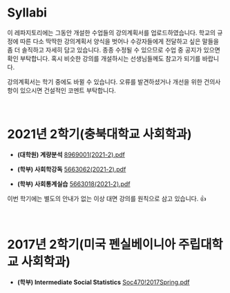# Syllabi

이 레파지토리에는 그동안 개설한 수업들의 강의계획서를 업로드하였습니다. 학교의 규정에 따른 다소 딱딱한 강의계획서 양식을 벗어나 수강자들에게 전달하고 싶은 말들을 좀 더 솔직하고 자세히 담고 있습니다. 종종 수정될 수 있으므로 수업 중 공지가 있으면 확인 부탁합니다. 혹시 비슷한 강의를 개설하시는 선생님들께도 참고가 되기를 바랍니다.

강의계획서는 학기 중에도 바뀔 수 있습니다. 오류를 발견하셨거나 개선을 위한 건의사항이 있으시면 건설적인 코멘트 부탁합니다.

<br/>

# 2021년 2학기(충북대학교 사회학과)

- **(대학원) 계량분석** [8969001(2021-2).pdf](https://github.com/hxk271/Syllabi/blob/main/8969001(2021-2).pdf)

- **(학부) 사회학강독** [5663062(2021-2).pdf](https://github.com/hxk271/Syllabi/blob/main/5663062(2021-2).pdf)

- **(학부) 사회통계실습** [5663018(2021-2).pdf](https://github.com/hxk271/Syllabi/blob/main/5663018(2021-2).pdf)


이번 학기에는 별도의 안내가 없는 이상 대면 강의를 원칙으로 삼고 있습니다. :+1:


<br/>


# 2017년 2학기(미국 펜실베이니아 주립대학교 사회학과)

- **(학부) Intermediate Social Statistics** [Soc470!2017Spring.pdf](https://github.com/hxk271/Syllabi/blob/main/Soc470!2017Spring.pdf)



